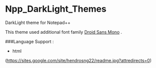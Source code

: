 # Npp_DarkLight_Themes
DarkLight theme for Notepad++

This theme used additional font family [Droid Sans Mono](http://www.fontsquirrel.com/fonts/droid-sans-mono) .

###Language Support :
* html

(https://sites.google.com/site/hendrosng22/readme.jpg?attredirects=0)